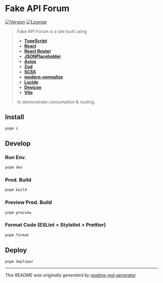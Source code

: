 # Fake API Forum
[![Version](https://img.shields.io/badge/dynamic/json?url=https://raw.githubusercontent.com/eldarlrd/fake-api-forum/main/package.json&query=version&logo=git-extensions&label=version&labelColor=475569&color=0284c7)](https://github.com/eldarlrd/fake-api-forum/blob/main/package.json)
[![License](https://img.shields.io/badge/dynamic/json?url=https://raw.githubusercontent.com/eldarlrd/fake-api-forum/main/package.json&query=license&logo=open-source-initiative&logoColor=fff&label=license&labelColor=475569&color=c026d3)](https://github.com/eldarlrd/fake-api-forum/blob/main/LICENSE)

> Fake API Forum is a site built using
> - **[TypeScript](https://typescriptlang.org)**
> - **[React](https://react.dev)**
> - **[React Router](https://reactrouter.com)**
> - **[JSONPlaceholder](https://jsonplaceholder.typicode.com)**
> - **[Axios](https://axios-http.com)**
> - **[Zod](https://zod.dev)**
> - **[SCSS](https://sass-lang.com)**
> - **[modern-normalize](https://github.com/sindresorhus/modern-normalize)**
> - **[Lucide](https://lucide.dev)**
> - **[Devicon](https://devicon.dev)**
> - **[Vite](https://vitejs.dev)**
>
> to demonstrate consumption & routing.

## Install
```sh
pnpm i
```
## Develop
### Run Env.
```sh
pnpm dev
```
### Prod. Build
```sh
pnpm build
```
### Preview Prod. Build
```sh
pnpm preview
```
### Format Code (ESLint + Stylelint + Prettier)
```sh
pnpm format
```
## Deploy
```sh
pnpm deployer
```
***
*This README was originally generated by [readme-md-generator](https://github.com/kefranabg/readme-md-generator)*